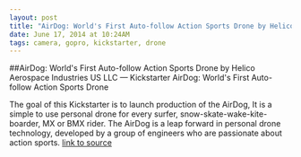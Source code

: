 ```yaml
---
layout: post
title: "AirDog: World's First Auto-follow Action Sports Drone by Helico Aerospace Industries US LLC — Kickstarter"
date: June 17, 2014 at 10:24AM
tags: camera, gopro, kickstarter, drone
---
```

##AirDog: World's First Auto-follow Action Sports Drone by Helico Aerospace Industries US LLC — Kickstarter
AirDog: World's First Auto-follow Action Sports Drone


The goal of this Kickstarter is to launch production of the AirDog, It is a simple to use personal drone for every surfer, snow-skate-wake-kite-boarder, MX or BMX rider. The AirDog is a leap forward in personal drone technology, developed by a group of engineers who are passionate about action sports.
[link to source](http://ift.tt/1p71Yvs) 

